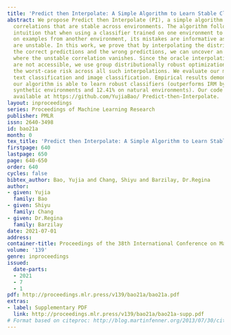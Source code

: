 ```yaml
---
title: 'Predict then Interpolate: A Simple Algorithm to Learn Stable Classifiers'
abstract: We propose Predict then Interpolate (PI), a simple algorithm for learning
  correlations that are stable across environments. The algorithm follows from the
  intuition that when using a classifier trained on one environment to make predictions
  on examples from another environment, its mistakes are informative as to which correlations
  are unstable. In this work, we prove that by interpolating the distributions of
  the correct predictions and the wrong predictions, we can uncover an oracle distribution
  where the unstable correlation vanishes. Since the oracle interpolation coefficients
  are not accessible, we use group distributionally robust optimization to minimize
  the worst-case risk across all such interpolations. We evaluate our method on both
  text classification and image classification. Empirical results demonstrate that
  our algorithm is able to learn robust classifiers (outperforms IRM by 23.85% on
  synthetic environments and 12.41% on natural environments). Our code and data are
  available at https://github.com/YujiaBao/ Predict-then-Interpolate.
layout: inproceedings
series: Proceedings of Machine Learning Research
publisher: PMLR
issn: 2640-3498
id: bao21a
month: 0
tex_title: 'Predict then Interpolate: A Simple Algorithm to Learn Stable Classifiers'
firstpage: 640
lastpage: 650
page: 640-650
order: 640
cycles: false
bibtex_author: Bao, Yujia and Chang, Shiyu and Barzilay, Dr.Regina
author:
- given: Yujia
  family: Bao
- given: Shiyu
  family: Chang
- given: Dr.Regina
  family: Barzilay
date: 2021-07-01
address:
container-title: Proceedings of the 38th International Conference on Machine Learning
volume: '139'
genre: inproceedings
issued:
  date-parts:
  - 2021
  - 7
  - 1
pdf: http://proceedings.mlr.press/v139/bao21a/bao21a.pdf
extras:
- label: Supplementary PDF
  link: http://proceedings.mlr.press/v139/bao21a/bao21a-supp.pdf
# Format based on citeproc: http://blog.martinfenner.org/2013/07/30/citeproc-yaml-for-bibliographies/
---
```

